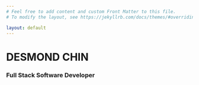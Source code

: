 ```yaml
---
# Feel free to add content and custom Front Matter to this file.
# To modify the layout, see https://jekyllrb.com/docs/themes/#overriding-theme-defaults

layout: default
---
```

<div class="_home">
    <div class="container">
        <div class="main">
            <div class="content">
                <h1 class="text-center title">DESMOND CHIN</h1>
                <h3 class="text-center">Full Stack Software Developer</h3>
            </div>
        </div>
    </div>
</div>
